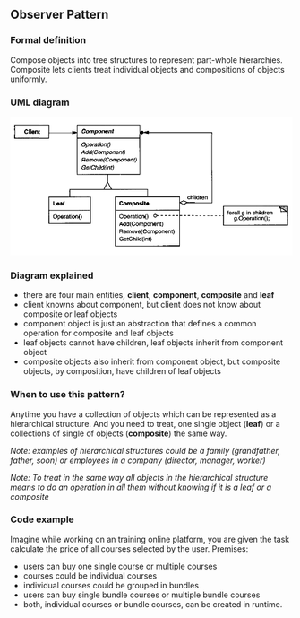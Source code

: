 ## Observer Pattern

### Formal definition
 
Compose objects into tree structures to represent part-whole hierarchies. Composite lets clients treat individual objects and compositions of objects uniformly.


### UML diagram

![Source book: Design Patters, Elements of Reusable Object-Oriented Software](https://github.com/osotorrio/designpatterns/blob/master/GangOfFour.Patterns/Structural/Composite/img/uml_diagram.png)


### Diagram explained
- there are four main entities, **client**, **component**, **composite** and **leaf**
- client knowns about component, but client does not know about composite or leaf objects
- component object is just an abstraction that defines a common operation for composite and leaf objects
- leaf objects cannot have children, leaf objects inherit from component object
- composite objects also inherit from component object, but composite objects, by composition, have children of leaf objects


### When to use this pattern?

Anytime you have a collection of objects which can be represented as a hierarchical structure. And you need to treat, one single object (**leaf**) or a collections of single of objects (**composite**) the same way. 

*Note: examples of hierarchical structures could be a family (grandfather, father, soon) or employees in a company (director, manager, worker)*

*Note: To treat in the same way all objects in the hierarchical structure means to do an operation in all them without knowing if it is a leaf or a composite*

### Code example

Imagine while working on an training online platform, you are given the task calculate the price of all courses selected by the user. Premises:

- users can buy one single course or multiple courses
- courses could be individual courses
- individual courses could be grouped in bundles
- users can buy single bundle courses or multiple bundle courses
- both, individual courses or bundle courses, can be created in runtime.
